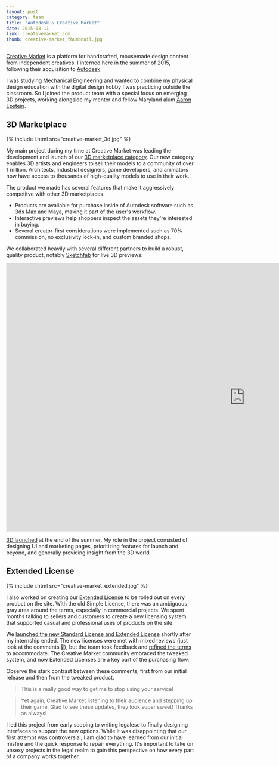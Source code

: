 ```yaml
---
layout: post
category: team
title: "Autodesk & Creative Market"
date: 2015-08-11
link: creativemarket.com
thumb: creative-market_thumbnail.jpg
---
```


<a target="_blank" href="https://creativemarket.com/">Creative Market</a> is a platform for handcrafted, mousemade design content from independent creatives. I interned here in the summer of 2015, following their acquisition to <a target="_blank" href="http://www.autodesk.com/">Autodesk</a>.

I was studying Mechanical Engineering and wanted to combine my physical design education with the digital design hobby I was practicing outside the classroom. So I joined the product team with a special focus on emerging 3D projects, working alongside my mentor and fellow Maryland alum <a target="_blank" href="https://twitter.com/aaron_epstein">Aaron Epstein</a>.

## 3D Marketplace

{% include i.html src="creative-market_3d.jpg" %}

My main project during my time at Creative Market was leading the development and launch of our <a target="_blank" href="https://creativemarket.com/3d">3D marketplace category</a>. Our new category enables 3D artists and engineers to sell their models to a community of over 1 million. Architects, industrial designers, game developers, and animators now have access to thousands of high-quality models to use in their work.

The product we made has several features that make it aggressively competitve with other 3D marketplaces.

- Products are available for purchase inside of Autodesk software such as 3ds Max and Maya, making it part of the user's workflow.
- Interactive previews help shoppers inspect the assets they're interested in buying.
- Several creator-first considerations were implemented such as 70% commission, no exclusivity lock-in, and custom branded shops.

We collaborated heavily with several different partners to build a robust, quality product, notably <a target="_blank" href="https://sketchfab.com/">Sketchfab</a> for live 3D previews.

<div class="embed-container">
    <div class="embed">
        <div class="sketchfab-embed-wrapper"><iframe width="1280" height="720" src="https://sketchfab.com/models/e97a63e5b3bc4f9ab1c15db496e1a193/embed" frameborder="0" allowvr allowfullscreen mozallowfullscreen="true" webkitallowfullscreen="true" onmousewheel=""></iframe>
        </div>
    </div>
</div>

<a target="_blank" href="https://creativemarket.com/blog/creative-market-goes-3d">3D launched</a> at the end of the summer. My role in the project consisted of designing UI and marketing pages, prioritizing features for launch and beyond, and generally providing insight from the 3D world.

## Extended License

{% include i.html src="creative-market_extended.jpg" %}

I also worked on creating our <a target="_blank" href="https://creativemarket.com/licenses">Extended License</a> to be rolled out on every product on the site. With the old Simple License, there was an ambiguous gray area around the terms, especially in commercial projects. We spent months talking to sellers and customers to create a new licensing system that supported casual and professional uses of products on the site.

We <a target="_blank" href="https://creativemarket.com/blog/power-up-your-purchases-with-our-new-standard-and-extended-licenses">launched the new Standard License and Extended License</a> shortly after my internship ended. The new licenses were met with mixed reviews (just look at the comments 🙈), but the team took feedback and <a target="_blank" href="https://creativemarket.com/blog/the-new-license-changes-are-now-live">refined the terms</a> to accommodate. The Creative Market community embraced the tweaked system, and now Extended Licenses are a key part of the purchasing flow.

Observe the stark contrast between these comments, first from our initial release and then from the tweaked product.

>This is a really good way to get me to stop using your service!

>Yet again, Creative Market listening to their audience and stepping up their game. Glad to see these updates, they look super sweet! Thanks as always!

I led this project from early scoping to writing legalese to finally designing interfaces to support the new options. While it was disappointing that our first attempt was controversial, I am glad to have learned from our initial misfire and the quick response to repair everything. It's important to take on unsexy projects in the legal realm to gain this perspective on how every part of a company works together.
